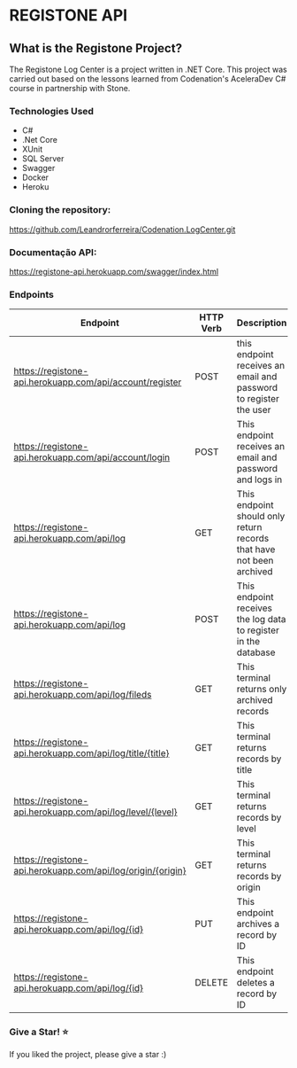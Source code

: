 # REGISTONE API 

## What is the Registone Project?

The Registone Log Center is a project written in .NET Core. 
This project was carried out based on the lessons learned from Codenation's AceleraDev C# course in partnership with Stone.

### Technologies Used

- C#
- .Net Core
- XUnit
- SQL Server
- Swagger
- Docker
- Heroku

### Cloning the repository:
https://github.com/Leandrorferreira/Codenation.LogCenter.git
  
### Documentação API:
https://registone-api.herokuapp.com/swagger/index.html

### Endpoints

Endpoint | HTTP Verb | Description | HTTP Status Code
-------- | --------- | ----------- | ----------------
https://registone-api.herokuapp.com/api/account/register | POST | this endpoint receives an email and password to register the user | 201 Created, 422 Client Error
https://registone-api.herokuapp.com/api/account/login | POST | This endpoint receives an email and password and logs in | 200 Success, 404 Not Found
https://registone-api.herokuapp.com/api/log | GET | This endpoint should only return records that have not been archived | 200 Success, 401 Unauthorized, 404 Not Found
https://registone-api.herokuapp.com/api/log | POST | This endpoint receives the log data to register in the database |  200 Success, 401 Unauthorized, 422 Client Error
https://registone-api.herokuapp.com/api/log/fileds | GET | This terminal returns only archived records | 200 Success, 401 Unauthorized, 404 Not Found
https://registone-api.herokuapp.com/api/log/title/{title} | GET | This terminal returns records by title | 200 Success, 401 Unauthorized, 404 Not Found
https://registone-api.herokuapp.com/api/log/level/{level} | GET | This terminal returns records by level | 200 Success, 401 Unauthorized, 404 Not Found 
https://registone-api.herokuapp.com/api/log/origin/{origin} | GET | This terminal returns records by origin | 200 Success, 401 Unauthorized, 404 Not Found 
https://registone-api.herokuapp.com/api/log/{id} | PUT | This endpoint archives a record by ID | 200 Success, 401 Unauthorized, 404 Not Found 
https://registone-api.herokuapp.com/api/log/{id} | DELETE |This endpoint deletes a record by ID | 200 Success, 401 Unauthorized, 404 Not Found

### Give a Star! ⭐
If you liked the project,  please give a star :)
